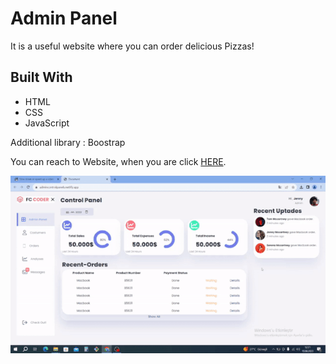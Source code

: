 # Admin Panel

<!DOCTYPE html>
<html lang="en">
<head>
    <meta charset="UTF-8">
</head>
<body>
    
  <p>It is a useful website where you can order delicious Pizzas!</p>
<h2 id="built-with">Built With</h2>
  <ul>
    <li>HTML</li>
    <li>CSS</li>
    <li>JavaScript</li>
  </ul>
  <p> Additional library : Boostrap</p>
  <p>You can reach to Website, when you are click <a href="https://admincontrolpanels.netlify.app">HERE</a>.</p>

</body>
</html>

![adminpaneliproeject](3adminpaneli.gif)
